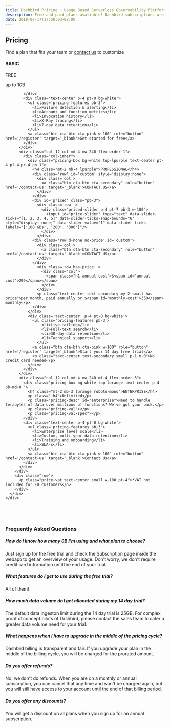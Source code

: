 ```yaml
---
title: Dashbird Pricing - Usage Based Serverless Observability Platform
description: Free and paid plans avaliable! Dashbird subscriptions are priced by usage and measured in GB. The plans currently cover AWS Lambda, AWS X-Ray and API Gateway and offer wide range of monitoring, alerting and debugging features. Great value for money!
date: 2018-07-17T17:50:03+02:00
---
```


<script>
  document
    .querySelector('#navigation ul li.nav-item.pricing')
    .classList
    .add('active')

</script>

<section class="container-fluid triangle-bg pricing-page" >
  <div class="container">
    <div class="row">
      <div class="col text-center mt-5 mb-3">
        <h1 class="roboto-mono">Pricing</h1>
        <p class="h5 mt-3 mb-5 sf-ui-text">Find a plan that fits your team or <a href='/contact-sales'>contact us</a> to customize</p>
      </div>
    </div>
    <div class="row justify-content-md-center align-items-center sf-ui-text">  
      <div class="col-sm-12 col-md-12 mb-5">
        <div class="row">
          <div class="col-12 col-md-4 mw-240 mt-4 flex-order-2">
            <div class="pricing-box bg-white top-lgreen text-center p-4 pb-md-0">
              <h4 class="mt-md-2 mb-md-3 lgreen roboto-mono">BASIC</h4>
              <p class="pricing-val">FREE</p>
              <p class="pricing-val-spec">up to 1GB</p>

            </div>
            <div class='text-center p-4 pt-0 bg-white'>
              <ul class='pricing-features pb-3'>
                <li>Failure detection & alerting</li>
                <li>Account and function metrics</li>
                <li>Invocation history</li>
                <li>X-Ray tracing</li>
                <li>7-day data retention</li>
              </ul>
              <a class="btn cta-btn cta-pink w-100" role="button" href='/register' target='_blank'>Get started for free</a>
            </div>
          </div>
          <div class="col-12 col-md-4 mw-240 flex-order-1">
            <div class="col-inner">
              <div class="pricing-box bg-white top-lpurple text-center pt-4 pl-4 pr-4 pb-1">
                <h4 class="mt-2 mb-4 lpurple">PROFESSIONAL</h4>
                <div class='row' id='custom' style='display:none'>
                  <div class='col'>
                    <a class="btn cta-btn cta-secondary" role="button" href='/contact-us' target='_blank'>CONTACT US</a>
                  </div>
                </div>
                <div id='priced' class="pb-3">
                  <div class='row' >
                    <div class="priced-slider p-4 pt-7 pb-3 w-100">
                      <input id="price-slider" type="text" data-slider-ticks="[1, 2, 3, 4, 5]" data-slider-ticks-snap-bounds="6" style="display: none;" data-slider-value="1" data-slider-ticks-labels="['100 GBs', '200', '300']"/>
                    </div>
                  </div>
                <div class='row d-none no-price' id='custom'>
                  <div class='col'>
                    <a class="btn cta-btn cta-secondary" role="button" href='/contact-us' target='_blank'>CONTACT US</a>
                  </div>
                </div>
                  <div class='row has-price' >
                    <div class='col'>
                      <span class="h1 annual-cost">$<span id='annual-cost'>299</span></span>
                    </div>
                  </div>
                  <p class="text-center text-secondary my-2 small has-price">per month, paid annually or $<span id='monthly-cost'>350</span> monthly</p>
                </div>
              </div>
              <div class='text-center  p-4 pt-0 bg-white'>
                <ul class='pricing-features pb-3'>
                    <li>Live tailing</li>
                    <li>Full-text search</li>
                    <li>30-day data retention</li>
                    <li>Technical support</li>
                  </ul>
                <a class="btn cta-btn cta-pink w-100" role="button" href='/register' target='_blank'>Start your 14 day free trial</a>
                <p class="text-center text-secondary small p-1 m-0">No credit card needed</p>
              </div>
            </div>
          </div>
          <div class="col-12 col-md-4 mw-240 mt-4 flex-order-3">
            <div class="pricing-box bg-white top-lorange text-center p-4 pb-md-0 ">
              <h4 class="mt-2 mb-3 lorange roboto-mono">ENTERPRISE</h4>
              <p class=" h4">Unlimited</p>
              <p class="pricing-desc" id="enterprise">Need to handle terabytes of data over millions of functions? We've got your back.</p>
              <p class="pricing-val"></p>
              <p class="pricing-val-spec"></p>
            </div>
            <div class='text-center p-4 pt-0 bg-white'>
              <ul class='pricing-features pb-3'>
                <li>Enterprise level scale</li>
                <li>Custom, multi-year data retention</li>
                <li>Training and onboarding</li>
                <li>SLA-s</li>
              </ul>
              <a class="btn cta-btn cta-pink w-100" role="button" href='/contact-us' target='_blank'>Contact Us</a>
            </div>
          </div>
        </div>
        <div class="row">
          <p class="price-vat text-center small w-100 pt-4">*VAT not included for EU customers</p>
        </div>
      </div>
    </div>
  </div>
</section>

<section class="container-fluid blue-bg pricing-page" >
    <div class="container">
      <div class="row">
        <div class="col-lg-8 col-12 pb-5 m-auto">
        <h3 class='text-center mb-5 roboto-mono' style='margin-top: 80px;'>Frequently Asked Questions</h3>
        <div class='accordion' id='faqs'>
          <div class='card'>
            <div class="card-header" id="headingOne">
              <h5 class="mb-0"class="btn" type="button" data-toggle="collapse" data-target="#collapseOne" aria-expanded="true" aria-controls="collapseOne">
                  How do I know how many GB I'm using and what plan to choose?
              </h5>
            </div>
            <div id="collapseOne" class="collapse hide" aria-labelledby="headingOne" data-parent="#accordionExample">
              <div class="card-body">
                Just sign up for the free trial and check the Subscription page inside the webapp to get an overview of your usage. Don't worry, we don't require credit card information until the end of your trial.
              </div>
            </div>
          </div>
          <div class='card'>
            <div class="card-header" id="headingTwo">
              <h5 class="mb-0" class="btn" type="button" data-toggle="collapse" data-target="#collapseTwo" aria-expanded="true" aria-controls="collapseTwo">
                  What features do I get to use during the free trial?
              </h5>
            </div>
            <div id="collapseTwo" class="collapse hide" aria-labelledby="headingTwo" data-parent="#accordionExample">
              <div class="card-body">
              All of them!
              </div>
            </div>
          </div>
          <div class='card'>
            <div class="card-header" id="headingSix">
              <h5 class="mb-0" class="btn" type="button" data-toggle="collapse" data-target="#collapseSix" aria-expanded="true" aria-controls="collapseSix">
                 How much data volume do I get allocated during my 14 day trial? 
              </h5>
            </div>
            <div id="collapseSix" class="collapse hide" aria-labelledby="headingSix" data-parent="#accordionExample">
              <div class="card-body">
              The default data ingeston limit during the 14 day trial is 25GB. For complex proof of concept pilots of Dashbird, please contact the sales team to cater a greater data volume need for your trial.
              </div>
            </div>
          </div>
          <div class='card'>
            <div class="card-header" id="headingThree">
              <h5 class="mb-0" class="btn" type="button" data-toggle="collapse" data-target="#collapseThree" aria-expanded="true" aria-controls="collapseThree">
                  What happens when I have to upgrade in the middle of the pricing cycle?
              </h5>
            </div>
            <div id="collapseThree" class="collapse hide" aria-labelledby="headingThree" data-parent="#accordionExample">
              <div class="card-body">
                Dashbird billing is transparent and fair. If you upgrade your plan in the middle of the billing cycle, you will be charged for the prorated amount.
              </div>
            </div>
          </div>
          <div class='card'>
            <div class="card-header" id="headingFour">
              <h5 class="mb-0" class="btn" type="button" data-toggle="collapse" data-target="#collapseFour" aria-expanded="true" aria-controls="collapseFour">
                  Do you offer refunds?
              </h5>
            </div>
            <div id="collapseFour" class="collapse hide" aria-labelledby="headingFour" data-parent="#accordionExample">
              <div class="card-body">
                No, we don't do refunds. When you are on a monthly or annual subscription, you can cancel that any time and won't be charged again, but you will still have access to your account until the end of that billing period.
              </div>
            </div>
          </div>
          <div class='card'>
            <div class="card-header" id="headingFive">
              <h5 class="mb-0" class="btn" type="button" data-toggle="collapse" data-target="#collapseFive" aria-expanded="true" aria-controls="collapseFive">
                  Do you offer any discounts?
              </h5>
            </div>
            <div id="collapseFive" class="collapse hide" aria-labelledby="headingFive" data-parent="#accordionExample">
              <div class="card-body">
                You will get a discount on all plans when you sign up for an annual subscription.
              </div>
            </div>
          </div>
        </div>
      </div>
    </div>
  </div>
</section>

<script>
  fbq('track', 'ViewContent', {
    content_ids: 'pricing',
  });
</script>
